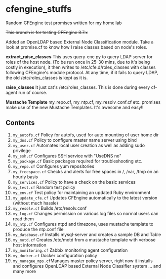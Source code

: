 # cfengine_stuffs
Random CFEngine test promises written for my home lab

~~This branch is for testing CFEngine 3.7.x~~

Added an OpenLDAP based External Node Classification module. Take a look at promise.cf to know how I raise classes based on node's roles.

__extract_raise_classes__ This uses query-enc.py to query LDAP server for roles of the host node. (To be run once in 25-30 mins, due to it's being costly in execution), it then writes to /etc/cfe.d/roles_classes with classes following CFEngine's module protocol. At any time, if it fails to query LDAP, the old /etc/roles_classes is kept as it is.

__raise_classes__ It just cat's /etc/roles_classes. This is done during every cf-agent run of course.

__Mustache Template__ my_repo.cf, my_ntp.cf, my_resolv_conf.cf etc. promises make use of the new Mustache Templates. It's awesome and easy!!

## Contents
1. `my_autofs.cf`      Policy for autofs, used for auto mounting of user home dir
2. `my_dns.cf`         Policy to configure master name server using bind
3. `my_user.cf`        Automates local user creation as well as adding sudo privilege
4. `my_ssh.cf`         Configures SSH service with "UseDNS no"
5. `my_package.cf`     Basic packages required for troubleshooting etc.
6. `my_repo.cf`        Configures yum repositories
7. `my_freespace.cf`   Checks and alerts for free spaces in /, /var, /tmp on an hourly basis
8. `my_services.cf`    Policy to have a check on the basic services
9. `my_test.cf`        Random test policy
10. `my_env.cf`        Test policy for maintaining an updated Ruby environment
11. `my_update_cfe.cf` Updates CFEngine automatically to the latest version (without much hassle)
12. `my_resolv.cf`     Builds /etc/resolv.conf
13. `my_log.cf`        Changes permission on various log files so normal users can read them
14. `my_ntp.cf`        Configures ntpd and timezone, uses mustache template to produce the ntp.conf file
15. `my_database.cf`   Installs mysql-server and creates a sample DB and Table
16. `my_motd.cf`       Creates /etc/motd from a mustache template with verbose host information
17. `my_monitoring.cf` Zabbix monitoring agent configuration
18. `my_docker.cf`     Docker configuration policy
19. `my_managee_mps.cf`Manages master policy server, right now it installs and configures OpenLDAP based External Node Classifier system
... and many more
